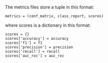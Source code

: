 The metrics files store a tuple in this format: 

```
metrics = (conf_matrix, class_report, scores)
```

where scores is a dictionary in this format:

```
scores = {}
scores['accuracy'] = accuracy
scores['f1'] = f1
scores['precision'] = precision
scores['recall'] = recall
scores['auc_roc'] = auc_roc
```
